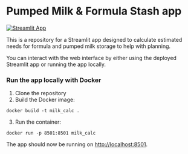 # Pumped Milk & Formula Stash app

[![Streamlit App](https://static.streamlit.io/badges/streamlit_badge_black_white.svg)](https://milk-stash.streamlit.app)

This is a repository for a Streamlit app designed to calculate estimated needs for formula and pumped milk storage to help with planning.

You can interact with the web interface by either using the deployed Streamlit app or running the app locally.

### Run the app locally with Docker

1. Clone the repository
2. Build the Docker image:

`docker build -t milk_calc .`

3. Run the container:

`docker run -p 8501:8501 milk_calc`

The app should now be running on [http://localhost:8501](http://localhost:8501).
